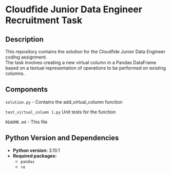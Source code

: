 # Cloudfide Junior Data Engineer Recruitment Task

## Description
This repository contains the solution for the Cloudfide Junior Data Engineer coding assignment.  
The task involves creating a new virtual column in a Pandas DataFrame based on a textual representation of operations to be performed on existing columns.

## Components
`solution.py` - Contains the add_virtual_column function

`test_virtual_column 1.py`  Unit tests for the function

`README.md` - This file

## Python Version and Dependencies

- **Python version:** 3.10.1  
- **Required packages:**
  - `pandas`
  - `re`

